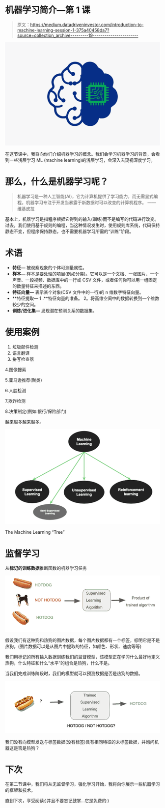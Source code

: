 # 机器学习简介—第 1 课

> 原文：<https://medium.datadriveninvestor.com/introduction-to-machine-learning-session-1-375a40458da7?source=collection_archive---------19----------------------->

![](img/589030331752b6cea7d2558c51d5565f.png)

在这节课中，我将向你们介绍机器学习的概念。我们会学习机器学习的背景，会看到一些浅层学习 ML (machine learning)的浅层学习，会深入去窥视深度学习。

# 那么，什么是机器学习呢？

> 机器学习是一种人工智能(AI)，它为计算机提供了学习能力，而无需显式编程。机器学习专注于开发当暴露于新数据时可以改变的计算机程序。
> ——维基皮拉

基本上，机器学习是指程序根据它得到的输入(训练)而不是编写的代码进行改变。过去，我们使用基于规则的编程，当这种情况发生时，使用规则库系统，代码保持静态不变，但程序保持静态，也不需要机器学习所需的“训练”阶段。

# 术语

*   **特征—** 被观察现象的个体可测量属性。
*   **样本—** 样本是要处理的项目(例如分类)。它可以是一个文档、一张图片、一个声音、一段视频、数据库中的一行或 CSV 文件，或者任何你可以用一组固定的数量特征来描述的东西。
*   **特征向量—** 表示某个对象(CSV 文件中的一行)的 n 维数字特征向量。
*   **特征提取—
    1 .**特征向量的准备。
    2。将高维空间中的数据转换到一个维数较少的空间。
*   **训练/进化集—** 发现潜在预测关系的数据集。

# 使用案例

1.  垃圾邮件检测
2.  语言翻译
3.  拼写检查器

4.图像搜索

5.亚马逊推荐(聚类)

6.人脸检测

7.欺诈检测

8.决策制定(例如:银行/保险部门)

越来越多越来越多。

![](img/da9e6fb7a9101d4750d5215c4d0cad0e.png)

The Machine Learning “Tree”

# 监督学习

从**标记的训练数据**推断函数的机器学习任务

![](img/b7106cd60d0f736e63aa9774be8cc4df.png)

假设我们有这种狗和热狗的图片数据，每个图片数据都有一个标签，标明它是不是热狗。(图片数据可以是从图片中提取的特征，如颜色、形状、速度等等)

我们用标记的所有输入数据训练我们的监督模型，该模型正在学习什么最好地定义热狗，什么特征和什么“水平”的组合是热狗，什么不是。

当我们完成训练阶段时，我们的模型就可以预测数据是否是热狗的数据。

![](img/e863ccba5dd5d41105c4df6074865b70.png)

我们没有向模型发送与标签数据(没有标签)具有相同特征的未标签数据，并询问机器这是否是热狗？

# 下次

在第二节课中，我们将从无监督学习，强化学习开始，我将向你展示一些机器学习的框架和技术。

直到下次，享受阅读:)并且不要忘记鼓掌…它是免费的:)